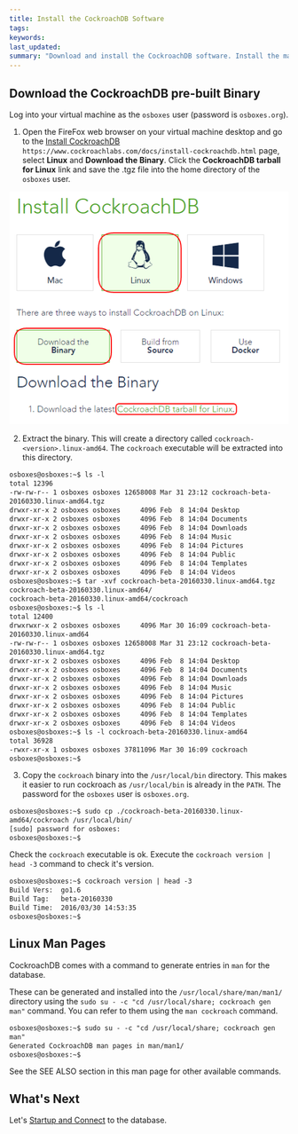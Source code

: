 ```yaml
---
title: Install the CockroachDB Software
tags: 
keywords: 
last_updated: 
summary: "Download and install the CockroachDB software. Install the man pages for easy reference."
---
```


## Download the CockroachDB pre-built Binary

Log into your virtual machine as the `osboxes` user (password is `osboxes.org`).

1. Open the FireFox web browser on your virtual machine desktop and go to the [Install CockroachDB](https://www.cockroachlabs.com/docs/install-cockroachdb.html) `https://www.cockroachlabs.com/docs/install-cockroachdb.html` page, select **Linux** and **Download the Binary**. Click the **CockroachDB tarball for Linux** link and save the .tgz file into the home directory of the `osboxes` user.

![Download CockroachDB](images/Download_CockroachDB.png)


2. Extract the binary. This will create a directory called `cockroach-<version>.linux-amd64`. The `cockroach` executable will be extracted into this directory.


```Shell
osboxes@osboxes:~$ ls -l
total 12396
-rw-rw-r-- 1 osboxes osboxes 12658008 Mar 31 23:12 cockroach-beta-20160330.linux-amd64.tgz
drwxr-xr-x 2 osboxes osboxes     4096 Feb  8 14:04 Desktop
drwxr-xr-x 2 osboxes osboxes     4096 Feb  8 14:04 Documents
drwxr-xr-x 2 osboxes osboxes     4096 Feb  8 14:04 Downloads
drwxr-xr-x 2 osboxes osboxes     4096 Feb  8 14:04 Music
drwxr-xr-x 2 osboxes osboxes     4096 Feb  8 14:04 Pictures
drwxr-xr-x 2 osboxes osboxes     4096 Feb  8 14:04 Public
drwxr-xr-x 2 osboxes osboxes     4096 Feb  8 14:04 Templates
drwxr-xr-x 2 osboxes osboxes     4096 Feb  8 14:04 Videos
osboxes@osboxes:~$ tar -xvf cockroach-beta-20160330.linux-amd64.tgz 
cockroach-beta-20160330.linux-amd64/
cockroach-beta-20160330.linux-amd64/cockroach
osboxes@osboxes:~$ ls -l
total 12400
drwxrwxr-x 2 osboxes osboxes     4096 Mar 30 16:09 cockroach-beta-20160330.linux-amd64
-rw-rw-r-- 1 osboxes osboxes 12658008 Mar 31 23:12 cockroach-beta-20160330.linux-amd64.tgz
drwxr-xr-x 2 osboxes osboxes     4096 Feb  8 14:04 Desktop
drwxr-xr-x 2 osboxes osboxes     4096 Feb  8 14:04 Documents
drwxr-xr-x 2 osboxes osboxes     4096 Feb  8 14:04 Downloads
drwxr-xr-x 2 osboxes osboxes     4096 Feb  8 14:04 Music
drwxr-xr-x 2 osboxes osboxes     4096 Feb  8 14:04 Pictures
drwxr-xr-x 2 osboxes osboxes     4096 Feb  8 14:04 Public
drwxr-xr-x 2 osboxes osboxes     4096 Feb  8 14:04 Templates
drwxr-xr-x 2 osboxes osboxes     4096 Feb  8 14:04 Videos
osboxes@osboxes:~$ ls -l cockroach-beta-20160330.linux-amd64
total 36928
-rwxr-xr-x 1 osboxes osboxes 37811096 Mar 30 16:09 cockroach
osboxes@osboxes:~$ 
```

3. Copy the `cockroach` binary into the `/usr/local/bin` directory. This makes it easier to run cockroach as `/usr/local/bin` is already in the `PATH`. The password for the `osboxes` user is `osboxes.org`.

```Shell
osboxes@osboxes:~$ sudo cp ./cockroach-beta-20160330.linux-amd64/cockroach /usr/local/bin/
[sudo] password for osboxes: 
osboxes@osboxes:~$ 
```

Check the `cockroach` executable is ok. Execute the `cockroach version | head -3` command to check it's version.

```Shell
osboxes@osboxes:~$ cockroach version | head -3
Build Vers:  go1.6
Build Tag:   beta-20160330
Build Time:  2016/03/30 14:53:35
osboxes@osboxes:~$ 
```


## Linux Man Pages

CockroachDB comes with a command to generate entries in `man` for the database.

These can be generated and installed into the `/usr/local/share/man/man1/` directory using the `sudo su - -c "cd /usr/local/share; cockroach gen man"` command. You can refer to them using the `man cockroach` command.

```Shell
osboxes@osboxes:~$ sudo su - -c "cd /usr/local/share; cockroach gen man"
Generated CockroachDB man pages in man/man1/
osboxes@osboxes:~$ 
```

See the SEE ALSO section in this man page for other available commands.


## What's Next

Let's [Startup and Connect](cockroach-vb-single_db_startup_and_connect) to the database.

